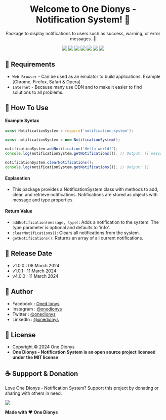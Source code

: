 <h1 align="center">Welcome to One Dionys - Notification System! 👋 </h1>

<p align="center">Package to display notifications to users such as success, warning, or error messages. 💖 </p>

<p align="center">
<img src="https://img.shields.io/github/contributors/onedionys/onedionys-notification-system?style=flat-square">
<img src="https://img.shields.io/github/issues/onedionys/onedionys-notification-system?style=flat-square">
<img src="https://img.shields.io/github/stars/onedionys/onedionys-notification-system?style=flat-square"> 
<img src="https://img.shields.io/github/forks/onedionys/onedionys-notification-system?style=flat-square">
<img src="https://img.shields.io/github/last-commit/onedionys/onedionys-notification-system.svg?style=flat-square">
<img src="https://img.shields.io/github/languages/code-size/onedionys/onedionys-notification-system?style=flat-square">
<img src="https://img.shields.io/github/license/onedionys/onedionys-notification-system?style=flat-square">
</p>

## 💾 Requirements

* `Web Browser` - Can be used as an emulator to build applications. Example [Chrome, Firefox, Safari & Opera].
* `Internet` - Because many use CDN and to make it easier to find solutions to all problems.

## 🎯 How To Use

#### Example Syntax

```javascript
const NotificationSystem = require('notification-system');

const notificationSystem = new NotificationSystem();

notificationSystem.addNotification('Hello world!');
console.log(notificationSystem.getNotifications()); // Output: [{ message: 'Hello world!', type: 'info' }]

notificationSystem.clearNotifications();
console.log(notificationSystem.getNotifications()); // Output: []
```

#### Explanation

* This package provides a NotificationSystem class with methods to add, clear, and retrieve notifications. Notifications are stored as objects with message and type properties.

#### Return Value

* `addNotification(message, type)`: Adds a notification to the system. The type parameter is optional and defaults to 'info'.
* `clearNotifications()`: Clears all notifications from the system.
* `getNotifications()`: Returns an array of all current notifications.

## 📆 Release Date

* v1.0.0 : 08 March 2024
* v1.0.1 : 11 March 2024
* v4.0.0 : 11 March 2024

## 🧑 Author

* Facebook : <a href="https://www.facebook.com/theonedionys"> Oned Ionys</a>
* Instagram : <a href="https://www.instagram.com/onedionys/"> @onedionys</a>
* Twitter : <a href="https://twitter.com/onedionys"> @onedionys</a>
* LinkedIn :  <a href="https://www.linkedin.com/in/onedionys/"> @onedionys</a>

## 📝 License

* Copyright © 2024 One Dionys
* **One Dionys - Notification System is an open source project licensed under the MIT license**

## ☕️ Suppport & Donation

Love One Dionys - Notification System? Support this project by donating or sharing with others in need.

<a href="https://www.buymeacoffee.com/onedionys"><img src="https://img.shields.io/badge/Buy_Me_A_Coffee-FFDD00?style=for-the-badge&logo=buy-me-a-coffee&logoColor=black"/> </a>

**Made with ❤️ One Dionys**
